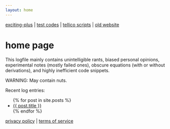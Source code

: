 ```yaml
---
layout: home
---
```


[exciting-plus](https://github.com/wyphan/exciting-plus-gpu/) | [test codes](https://github.com/wyphan/testcodes) | [tellico scripts](https://github.com/wyphan/tellico-scripts) | [old website](http://logfile-wyp.blogspot.com/)

home page
=========

This logfile mainly contains unintelligible rants, biased personal opinions, experimental notes (mostly failed ones), obscure equations (with or without derivations), and highly inefficient code snippets.

WARNING: May contain nuts.

Recent log entries:
<ul>
  {% for post in site.posts %}
    <li>
      <a href="{{ post.url }}">{{ post.title }}</a>
    </li>
  {% endfor %}
</ul>

[privacy policy](privacy) | [terms of service](tos)

